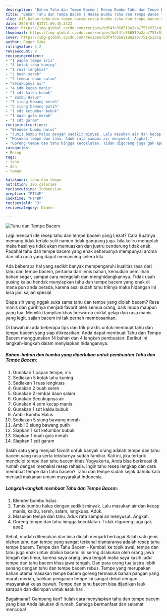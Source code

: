 ```yaml
---
description: "Bahan Tahu dan Tempe Bacem | Resep Bumbu Tahu dan Tempe Bacem Yang Bisa Manjain Lidah"
title: "Bahan Tahu dan Tempe Bacem | Resep Bumbu Tahu dan Tempe Bacem Yang Bisa Manjain Lidah"
slug: 615-bahan-tahu-dan-tempe-bacem-resep-bumbu-tahu-dan-tempe-bacem-yang-bisa-manjain-lidah
date: 2020-07-01T21:59:35.232Z
image: https://img-global.cpcdn.com/recipes/bdf4fc866519a2ab/751x532cq70/tahu-dan-tempe-bacem-foto-resep-utama.jpg
thumbnail: https://img-global.cpcdn.com/recipes/bdf4fc866519a2ab/751x532cq70/tahu-dan-tempe-bacem-foto-resep-utama.jpg
cover: https://img-global.cpcdn.com/recipes/bdf4fc866519a2ab/751x532cq70/tahu-dan-tempe-bacem-foto-resep-utama.jpg
author: Roger Sims
ratingvalue: 4.2
reviewcount: 9
recipeingredient:
- "1 papan tempe iris"
- "5 kotak tahu kuning"
- "1 ruas lengkuas"
- "2 buah sereh"
- "2 lembar daun salam"
- "Secukupnya air"
- "4 sdm kecap manis"
- "1 sdt kaldu bubuk"
- " Bumbu Halus"
- "5 siung bawang merah"
- "3 siung bawang putih"
- "1 sdt ketumbar bubuk"
- "1 buah gula merah"
- "1 sdt garam"
recipeinstructions:
- "Blender bumbu halus"
- "Tumis bumbu halus dengan sedikit minyak. Lalu masukan air dan kecap manis, kaldu, sereh, salam, lengkuas. Aduk."
- "Masukan tempe dan tahu. Aduk rata sampai air menyusut. Angkat."
- "Goreng tempe dan tahu hingga kecoklatan. Tidak digoreng juga gak apa2"
categories:
- Resep
tags:
- tahu
- dan
- tempe

katakunci: tahu dan tempe 
nutrition: 286 calories
recipecuisine: Indonesian
preptime: "PT34M"
cooktime: "PT48M"
recipeyield: "3"
recipecategory: Dinner

---
```



![Tahu dan Tempe Bacem](https://img-global.cpcdn.com/recipes/bdf4fc866519a2ab/751x532cq70/tahu-dan-tempe-bacem-foto-resep-utama.jpg)

Lagi mencari ide resep tahu dan tempe bacem yang Lezat? Cara Buatnya memang tidak terlalu sulit namun tidak gampang juga. bila keliru mengolah maka hasilnya tidak akan memuaskan dan justru cenderung tidak enak. Padahal tahu dan tempe bacem yang enak seharusnya mempunyai aroma dan cita rasa yang dapat memancing selera kita.

Ada beberapa hal yang sedikit banyak mempengaruhi kualitas rasa dari tahu dan tempe bacem, pertama dari jenis bahan, kemudian pemilihan bahan segar, sampai cara mengolah dan menghidangkannya. Tidak usah pusing kalau hendak menyiapkan tahu dan tempe bacem yang enak di mana pun anda berada, karena asal sudah tahu triknya maka hidangan ini bisa jadi sajian spesial.

Siapa sih yang nggak suka sama tahu dan tempe yang diolah bacem? Rasa manis dan gurihnya menjadi favorit oleh semua orang, baik muda maupun yang tua. Memiliki tampilan khas berwarna coklat gelap dan rasa manis yang legit, sajian bacem ini tak pernah membosankan.


Di bawah ini ada beberapa tips dan trik praktis untuk membuat tahu dan tempe bacem yang siap dikreasikan. Anda dapat membuat Tahu dan Tempe Bacem menggunakan 14 bahan dan 4 langkah pembuatan. Berikut ini langkah-langkah dalam menyiapkan hidangannya.

<!--inarticleads1-->

##### Bahan-bahan dan bumbu yang diperlukan untuk pembuatan Tahu dan Tempe Bacem:

1. Gunakan 1 papan tempe, iris
1. Sediakan 5 kotak tahu kuning
1. Sediakan 1 ruas lengkuas
1. Gunakan 2 buah sereh
1. Gunakan 2 lembar daun salam
1. Gunakan Secukupnya air
1. Gunakan 4 sdm kecap manis
1. Gunakan 1 sdt kaldu bubuk
1. Ambil  Bumbu Halus
1. Sediakan 5 siung bawang merah
1. Ambil 3 siung bawang putih
1. Siapkan 1 sdt ketumbar bubuk
1. Siapkan 1 buah gula merah
1. Siapkan 1 sdt garam


Salah satu yang menjadi favorit untuk banyak orang adalah tempe dan tahu bacem yang rasa serta teksturnya sudah familiar. Kali ini, jika tertarik mencicipi tempe dan tahu bacem khas Yogyakarta, Anda bisa berkreasi di rumah dengan memakai resep rahasia. Ingin tahu resep lengkap dan cara membuat tempe dan tahu bacem? Tahu dan tempe sudah sejak dahulu kala menjadi makanan umum masyarakat Indonesia. 

<!--inarticleads2-->

##### Langkah-langkah membuat Tahu dan Tempe Bacem:

1. Blender bumbu halus
1. Tumis bumbu halus dengan sedikit minyak. Lalu masukan air dan kecap manis, kaldu, sereh, salam, lengkuas. Aduk.
1. Masukan tempe dan tahu. Aduk rata sampai air menyusut. Angkat.
1. Goreng tempe dan tahu hingga kecoklatan. Tidak digoreng juga gak apa2


Sehat, mudah ditemukan dan bisa diolah menjadi berbagai Salah satu jenis olahan tahu dan tempe yang sangat terkenal diantaranya adalah resep tahu tempe bacem. Tempe dan Tahu Bacem - Kembali ke topik awal, tempe dan tahu juga enak untuk dibikin bacem. ini sering dilakukan oleh orang jawa tengah dan timur, karena saya orang jawa tengah maka saya kasih judul tempe dan tahu bacem khas jawa tengah. Dan para orang tua justru lebih senang dengan tahu dan tempe bacem rebus. Tempe yang merupakan bahan utama masakan tempe bacem goreng termasuk bahan pangan yang murah meriah, bahkan penganan tempe ini sangat dekat dengan masyarakat kelas bawah. Tempe dan tahu bacem bisa dijadikan lauk sarapan dan disimpan untuk esok hari. 

Bagaimana? Gampang kan? Itulah cara menyiapkan tahu dan tempe bacem yang bisa Anda lakukan di rumah. Semoga bermanfaat dan selamat mencoba!
